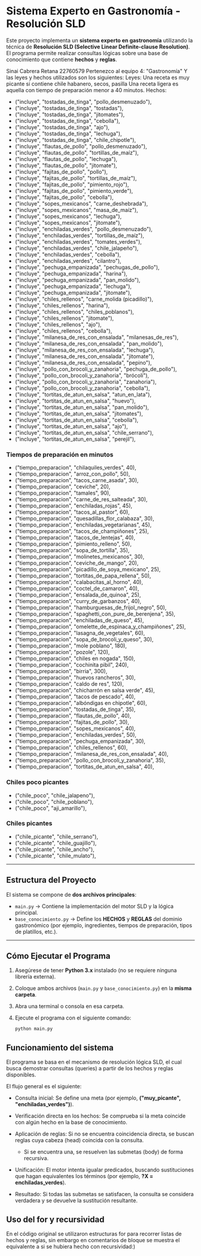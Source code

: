 # Sistema Experto en Gastronomía - Resolución SLD

Este proyecto implementa un **sistema experto en gastronomía** utilizando la técnica de **Resolución SLD (Selective Linear Definite-clause Resolution)**.  
El programa permite realizar consultas lógicas sobre una base de conocimiento que contiene **hechos** y **reglas**.

Sinai Cabrera Retana 22760579
Pertenezco al equipo 4: "Gastronomía"
Y las leyes y hechos utilizados son los siguientes:
   Leyes:
   Una receta es muy picante si contiene chile habanero, secos, pasilla 
   Una receta ligera es aquella con tiempo de preparación menor a 40 minutos.
   Hechos:
-    ("incluye", "tostadas_de_tinga", "pollo_desmenuzado"),
-    ("incluye", "tostadas_de_tinga", "tostadas"),
-    ("incluye", "tostadas_de_tinga", "jitomates"),
-    ("incluye", "tostadas_de_tinga", "cebolla"),
-    ("incluye", "tostadas_de_tinga", "ajo"),
-    ("incluye", "tostadas_de_tinga", "lechuga"),
-    ("incluye", "tostadas_de_tinga", "chile_chipotle"),
-    ("incluye", "flautas_de_pollo", "pollo_desmenuzado"),
-    ("incluye", "flautas_de_pollo", "tortillas_de_maíz"),
-    ("incluye", "flautas_de_pollo", "lechuga"),
-    ("incluye", "flautas_de_pollo", "jitomate"),
-    ("incluye", "fajitas_de_pollo", "pollo"),
-    ("incluye", "fajitas_de_pollo", "tortillas_de_maíz"),
-    ("incluye", "fajitas_de_pollo", "pimiento_rojo"),
-    ("incluye", "fajitas_de_pollo", "pimiento_verde"),
-    ("incluye", "fajitas_de_pollo", "cebolla"),
-    ("incluye", "sopes_mexicanos", "carne_deshebrada"),
-    ("incluye", "sopes_mexicanos", "masa_de_maíz"),
-    ("incluye", "sopes_mexicanos", "lechuga"),
-    ("incluye", "sopes_mexicanos", "jitomate"),
-    ("incluye", "enchiladas_verdes", "pollo_desmenuzado"),
-    ("incluye", "enchiladas_verdes", "tortillas_de_maíz"),
-    ("incluye", "enchiladas_verdes", "tomates_verdes"),
-    ("incluye", "enchiladas_verdes", "chile_jalapeño"),
-    ("incluye", "enchiladas_verdes", "cebolla"),
-    ("incluye", "enchiladas_verdes", "cilantro"),
-    ("incluye", "pechuga_empanizada", "pechugas_de_pollo"),
-    ("incluye", "pechuga_empanizada", "harina"),
-    ("incluye", "pechuga_empanizada", "pan_molido"),
-    ("incluye", "pechuga_empanizada", "lechuga"),
-    ("incluye", "pechuga_empanizada", "jitomate"),
-    ("incluye", "chiles_rellenos", "carne_molida (picadillo)"),
-    ("incluye", "chiles_rellenos", "harina"),
-    ("incluye", "chiles_rellenos", "chiles_poblanos"),
-    ("incluye", "chiles_rellenos", "jitomate"),
-    ("incluye", "chiles_rellenos", "ajo"),
-    ("incluye", "chiles_rellenos", "cebolla"),
-    ("incluye", "milanesa_de_res_con_ensalada", "milanesas_de_res"),
-    ("incluye", "milanesa_de_res_con_ensalada", "pan_molido"),
-    ("incluye", "milanesa_de_res_con_ensalada", "lechuga"),
-    ("incluye", "milanesa_de_res_con_ensalada", "jitomate"),
-    ("incluye", "milanesa_de_res_con_ensalada", "pepino"),
-    ("incluye", "pollo_con_brocoli_y_zanahoria", "pechuga_de_pollo"),
-    ("incluye", "pollo_con_brocoli_y_zanahoria", "brócoli"),
-    ("incluye", "pollo_con_brocoli_y_zanahoria", "zanahoria"),
-    ("incluye", "pollo_con_brocoli_y_zanahoria", "cebolla"),
-    ("incluye", "tortitas_de_atun_en_salsa", "atun_en_lata"),
-    ("incluye", "tortitas_de_atun_en_salsa", "huevo"),
-    ("incluye", "tortitas_de_atun_en_salsa", "pan_molido"),
-    ("incluye", "tortitas_de_atun_en_salsa", "jitomates"),
-    ("incluye", "tortitas_de_atun_en_salsa", "cebolla"),
-    ("incluye", "tortitas_de_atun_en_salsa", "ajo"),
-    ("incluye", "tortitas_de_atun_en_salsa", "chile_serrano"),
-    ("incluye", "tortitas_de_atun_en_salsa", "perejil"),
   ### Tiempos de preparación en minutos
-    ("tiempo_preparacion", "chilaquiles_verdes", 40),
-    ("tiempo_preparacion", "arroz_con_pollo", 50),
-    ("tiempo_preparacion", "tacos_carne_asada", 30),
-    ("tiempo_preparacion", "ceviche", 20),
-    ("tiempo_preparacion", "tamales", 90),
-    ("tiempo_preparacion", "carne_de_res_salteada", 30),
-    ("tiempo_preparacion", "enchiladas_rojas", 45),
-    ("tiempo_preparacion", "tacos_al_pastor", 60),
-    ("tiempo_preparacion", "quesadillas_flor_calabaza", 30),
-    ("tiempo_preparacion", "enchiladas_vegetarianas", 45),
-    ("tiempo_preparacion", "tacos_de_champiñones", 25),
-    ("tiempo_preparacion", "tacos_de_lentejas", 40),
-    ("tiempo_preparacion", "pimiento_relleno", 50),
-    ("tiempo_preparacion", "sopa_de_tortilla", 35),
-    ("tiempo_preparacion", "molinetes_mexicanos", 30),
-    ("tiempo_preparacion", "ceviche_de_mango", 20),
-    ("tiempo_preparacion", "picadillo_de_soya_mexicano", 25),
-    ("tiempo_preparacion", "tortitas_de_papa_rellena", 50),
-    ("tiempo_preparacion", "calabacitas_al_horno", 40),
-    ("tiempo_preparacion", "coctel_de_camaron", 40),
-    ("tiempo_preparacion", "ensalada_de_quinoa", 25),
-    ("tiempo_preparacion", "curry_de_garbanzos", 40),
-    ("tiempo_preparacion", "hamburguesas_de_frijol_negro", 50),
-    ("tiempo_preparacion", "spaghetti_con_pure_de_berenjena", 35),
-    ("tiempo_preparacion", "enchiladas_de_queso", 45),
-    ("tiempo_preparacion", "omelette_de_espinaca_y_champiñones", 25),
-    ("tiempo_preparacion", "lasagna_de_vegetales", 60),
-    ("tiempo_preparacion", "sopa_de_brocoli_y_queso", 30),
-    ("tiempo_preparacion", "mole poblano", 180),
-    ("tiempo_preparacion", "pozole", 120),
-    ("tiempo_preparacion", "chiles en nogada", 150),
-    ("tiempo_preparacion", "cochinita pibil", 240),
-    ("tiempo_preparacion", "birria", 300),
-    ("tiempo_preparacion", "huevos rancheros", 30),
-    ("tiempo_preparacion", "caldo de res", 120),
-    ("tiempo_preparacion", "chicharrón en salsa verde", 45),
-    ("tiempo_preparacion", "tacos de pescado", 40),
-    ("tiempo_preparacion", "albóndigas en chipotle", 60),
-    ("tiempo_preparacion", "tostadas_de_tinga", 35),
-    ("tiempo_preparacion", "flautas_de_pollo", 40),
-    ("tiempo_preparacion", "fajitas_de_pollo", 30),
-    ("tiempo_preparacion", "sopes_mexicanos", 40),
-    ("tiempo_preparacion", "enchiladas_verdes", 50),
-    ("tiempo_preparacion", "pechuga_empanizada", 30),
-    ("tiempo_preparacion", "chiles_rellenos", 60),
-    ("tiempo_preparacion", "milanesa_de_res_con_ensalada", 40),
-    ("tiempo_preparacion", "pollo_con_brocoli_y_zanahoria", 35),
-    ("tiempo_preparacion", "tortitas_de_atun_en_salsa", 40),
 ### Chiles poco picantes
-    ("chile_poco", "chile_jalapeno"),
-    ("chile_poco", "chile_poblano"),
-    ("chile_poco", "aji_amarillo"),
 ### Chiles picantes
-    ("chile_picante", "chile_serrano"),
-    ("chile_picante", "chile_guajillo"),
-    ("chile_picante", "chile_ancho"),
-    ("chile_picante", "chile_mulato"),
   


---

## Estructura del Proyecto

El sistema se compone de **dos archivos principales**:

- `main.py` → Contiene la implementación del motor SLD y la lógica principal.
- `base_conocimiento.py` → Define los **HECHOS** y **REGLAS** del dominio gastronómico (por ejemplo, ingredientes, tiempos de preparación, tipos de platillos, etc.).

---

## Cómo Ejecutar el Programa

1. Asegúrese de tener **Python 3.x** instalado (no se requiere ninguna librería externa).
2. Coloque ambos archivos (`main.py` y `base_conocimiento.py`) en la **misma carpeta**.
3. Abra una terminal o consola en esa carpeta.
4. Ejecute el programa con el siguiente comando:

   ```bash
   python main.py

## Funcionamiento del sistema

El programa se basa en el mecanismo de resolución lógica SLD, el cual busca demostrar consultas (queries) a partir de los hechos y reglas disponibles.

El flujo general es el siguiente:

- Consulta inicial: 
Se define una meta (por ejemplo, **("muy_picante", "enchiladas_verdes")**).

- Verificación directa en los hechos: 
Se comprueba si la meta coincide con algún hecho en la base de conocimiento.

- Aplicación de reglas: 
Si no se encuentra coincidencia directa, se buscan reglas cuya cabeza (head) coincida con la consulta.

    - Si se encuentra una, se resuelven las submetas (body) de forma recursiva.

- Unificación: 
El motor intenta igualar predicados, buscando sustituciones que hagan equivalentes los términos (por ejemplo, **?X = enchiladas_verdes**).

- Resultado: 
Si todas las submetas se satisfacen, la consulta se considera verdadera y se devuelve la sustitución resultante.

## Uso del for y recursividad

En el código original se utilizaron estructuras for para recorrer listas de hechos y reglas, sin embargo en comentarios de bloque se muestra el equivalente a si se hubiera hecho con recursividad:)
